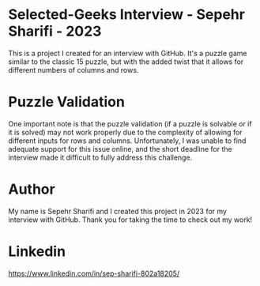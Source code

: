 # Selected-Geeks Interview - Sepehr Sharifi - 2023 
This is a project I created for an interview with GitHub. It's a puzzle game similar to the classic 15 puzzle, but with the added twist that it allows for different numbers of columns and rows.

# Puzzle Validation 

One important note is that the puzzle validation (if a puzzle is solvable or if it is solved) may not work properly due to the complexity of allowing for different inputs for rows and columns. Unfortunately, I was unable to find adequate support for this issue online, and the short deadline for the interview made it difficult to fully address this challenge.

# Author

My name is Sepehr Sharifi and I created this project in 2023 for my interview with GitHub. Thank you for taking the time to check out my work!

# Linkedin

https://www.linkedin.com/in/sep-sharifi-802a18205/